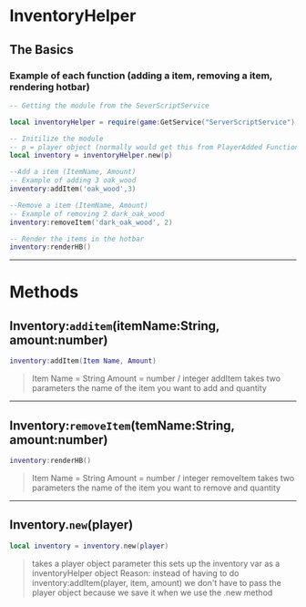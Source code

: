 # InventoryHelper

## The Basics
### Example of each function (adding a item, removing a item, rendering hotbar)
``` Lua
-- Getting the module from the SeverScriptService

local inventoryHelper = require(game:GetService("ServerScriptService"):WaitForChild("InventoryHelper"))

-- Initilize the module
-- p = player object (normally would get this from PlayerAdded Function)
local inventory = inventoryHelper.new(p) 

--Add a item (ItemName, Amount)
-- Example of adding 3 oak_wood
inventory:addItem('oak_wood',3)

--Remove a item (ItemName, Amount)
-- Example of removing 2 dark_oak_wood
inventory:removeItem('dark_oak_wood', 2)

-- Render the items in the hotbar
inventory:renderHB()
```
<hr>

# Methods
## Inventory:`additem`(itemName:String, amount:number)
``` Lua
inventory:addItem(Item Name, Amount)
```
> Item Name = String
Amount = number / integer
addItem takes two parameters the name of the item you want to add and quantity

<hr>

## Inventory:`removeItem`(temName:String, amount:number)
``` Lua
inventory:renderHB()
```
> Item Name = String
Amount = number / integer
removeItem takes two parameters the name of the item you want to remove and quantity

<hr>

## Inventory.`new`(player)
``` Lua
local inventory = inventory.new(player)
```
> takes a player object parameter
this sets up the inventory var as a inventoryHelper object
Reason:
instead of having to do inventory:addItem(player, item, amount)
we don't have to pass the player object because we save it when we use the .new method
 
